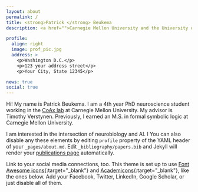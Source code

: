 ```yaml
---
layout: about
permalink: /
title: <strong>Patrick </strong> Beukema
description: <a href="">Carnegie Mellon University and the University of Pittsburgh<./a>

profile:
  align: right
  image: prof_pic.jpg
  address: >
    <p>Washington D.C.</p>
    <p>123 your address street</p>
    <p>Your City, State 12345</p>

news: true
social: true
---
```


Hi! My name is Patrick Beukema. I am a 4th year PhD neuroscience student working in the [CoAx lab](http://www.psy.cmu.edu/~coaxlab/) at Carnegie Mellon University. My advisor is Timothy Verstynen. Previously, I earned an M.S. in formal symbolic logic at Carnegie Mellon University.    

I am interested in the intersection of neurobiology and AI. I You can also disable any these elements by editing `profile` property of the YAML header of your `_pages/about.md`. Edit `_bibliography/papers.bib` and Jekyll will render your [publications page](/al-folio/publications/) automatically.

Link to your social media connections, too. This theme is set up to use [Font Awesome icons](http://fortawesome.github.io/Font-Awesome/){:target="\_blank"} and [Academicons](https://jpswalsh.github.io/academicons/){:target="\_blank"}, like the ones below. Add your Facebook, Twitter, LinkedIn, Google Scholar, or just disable all of them.
